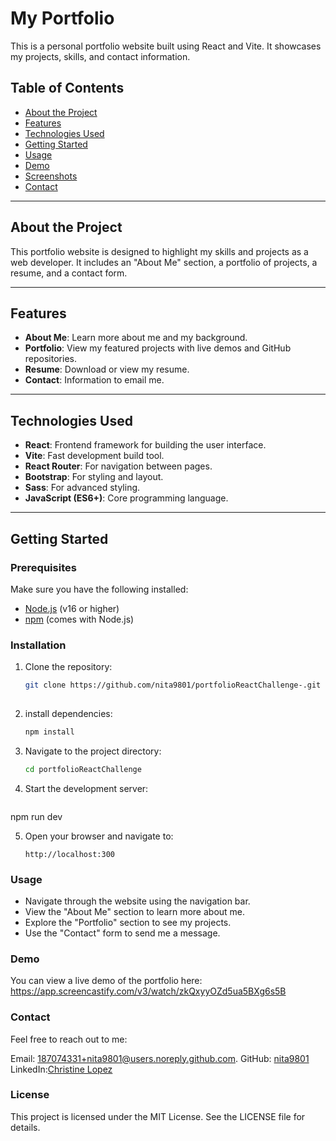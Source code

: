 # My Portfolio

This is a personal portfolio website built using React and Vite. It showcases my projects, skills, and contact information.

## Table of Contents

- [About the Project](#about-the-project)
- [Features](#features)
- [Technologies Used](#technologies-used)
- [Getting Started](#getting-started)
- [Usage](#usage)
- [Demo](#demo)
- [Screenshots](#screenshots)
- [Contact](#contact)

---

## About the Project

This portfolio website is designed to highlight my skills and projects as a web developer. It includes an "About Me" section, a portfolio of projects, a resume, and a contact form.

---

## Features

- **About Me**: Learn more about me and my background.
- **Portfolio**: View my featured projects with live demos and GitHub repositories.
- **Resume**: Download or view my resume.
- **Contact**: Information to email me. 

---

## Technologies Used

- **React**: Frontend framework for building the user interface.
- **Vite**: Fast development build tool.
- **React Router**: For navigation between pages.
- **Bootstrap**: For styling and layout.
- **Sass**: For advanced styling.
- **JavaScript (ES6+)**: Core programming language.

---

## Getting Started

### Prerequisites

Make sure you have the following installed:

- [Node.js](https://nodejs.org/) (v16 or higher)
- [npm](https://www.npmjs.com/) (comes with Node.js)

### Installation

1. Clone the repository:
   ```bash
   git clone https://github.com/nita9801/portfolioReactChallenge-.git
 
2. install dependencies:
   ```bash
   npm install
   
3. Navigate to the project directory: 
   ```bash
   cd portfolioReactChallenge
4. Start the development server:
   ```
  npm run dev

5. Open your browser and navigate to:
   ```
   http://localhost:300

### Usage

   * Navigate through the website using the navigation bar.
   * View the "About Me" section to learn more about me.
   * Explore the "Portfolio" section to see my projects.
   * Use the "Contact" form to send me a message.
### Demo
   You can view a live demo of the portfolio here:
   https://app.screencastify.com/v3/watch/zkQxyyOZd5ua5BXg6s5B

### Contact
Feel free to reach out to me:

Email: 187074331+nita9801@users.noreply.github.com.
GitHub: [nita9801](https://www.github.com/nita9801)
LinkedIn:[Christine Lopez](https://www.linkedin.com/in/christine-lopez-a94386344)

### License
This project is licensed under the MIT License. See the LICENSE file for details.